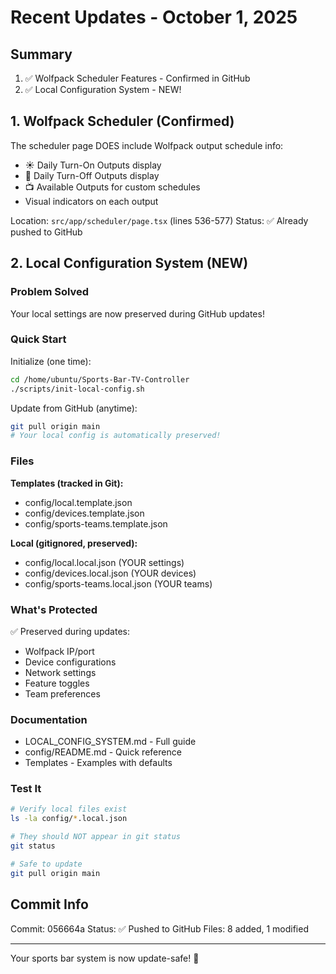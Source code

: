 # Recent Updates - October 1, 2025

## Summary

1. ✅ Wolfpack Scheduler Features - Confirmed in GitHub
2. ✅ Local Configuration System - NEW!

## 1. Wolfpack Scheduler (Confirmed)

The scheduler page DOES include Wolfpack output schedule info:
- ☀️ Daily Turn-On Outputs display
- 🌙 Daily Turn-Off Outputs display  
- 📺 Available Outputs for custom schedules
- Visual indicators on each output

Location: `src/app/scheduler/page.tsx` (lines 536-577)
Status: ✅ Already pushed to GitHub

## 2. Local Configuration System (NEW)

### Problem Solved
Your local settings are now preserved during GitHub updates!

### Quick Start

Initialize (one time):
```bash
cd /home/ubuntu/Sports-Bar-TV-Controller
./scripts/init-local-config.sh
```

Update from GitHub (anytime):
```bash
git pull origin main
# Your local config is automatically preserved!
```

### Files

**Templates (tracked in Git):**
- config/local.template.json
- config/devices.template.json  
- config/sports-teams.template.json

**Local (gitignored, preserved):**
- config/local.local.json (YOUR settings)
- config/devices.local.json (YOUR devices)
- config/sports-teams.local.json (YOUR teams)

### What's Protected

✅ Preserved during updates:
- Wolfpack IP/port
- Device configurations
- Network settings
- Feature toggles
- Team preferences

### Documentation

- LOCAL_CONFIG_SYSTEM.md - Full guide
- config/README.md - Quick reference
- Templates - Examples with defaults

### Test It

```bash
# Verify local files exist
ls -la config/*.local.json

# They should NOT appear in git status
git status

# Safe to update
git pull origin main
```

## Commit Info

Commit: 056664a
Status: ✅ Pushed to GitHub
Files: 8 added, 1 modified

---

Your sports bar system is now update-safe! 🎉
